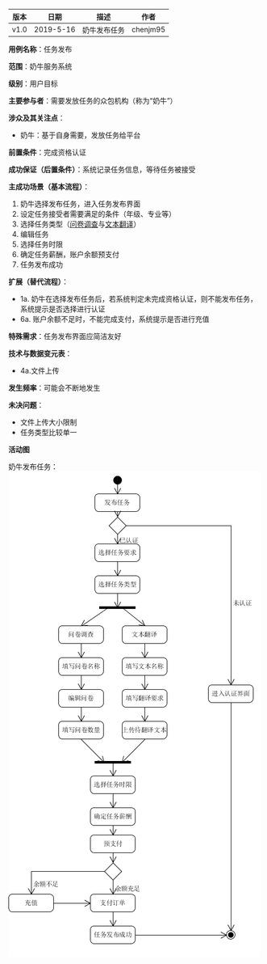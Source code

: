 | 版本 | 日期      | 描述 | 作者   |
| ---- | --------- | ---- | ------ |
| v1.0 | 2019-5-16 | 奶牛发布任务 | chenjm95 |

**用例名称**：任务发布

**范围**：奶牛服务系统

**级别**：用户目标

**主要参与者**：需要发放任务的众包机构（称为“奶牛”）

**涉众及其关注点**：
* 奶牛：基于自身需要，发放任务给平台

**前置条件**：完成资格认证

**成功保证（后置条件）**：系统记录任务信息，等待任务被接受

**主成功场景（基本流程）**：
1. 奶牛选择发布任务，进入任务发布界面
2. 设定任务接受者需要满足的条件（年级、专业等）
3. 选择任务类型（[问卷调查](/imgs/问卷调查.png)与[文本翻译](/imgs/文本翻译.png)）
4. 编辑任务
5. 选择任务时限
6. 确定任务薪酬，账户余额预支付
7. 任务发布成功

**扩展（替代流程）**：
* 1a. 奶牛在选择发布任务后，若系统判定未完成资格认证，则不能发布任务，系统提示是否选择进行认证
* 6a. 账户余额不足时，不能完成支付，系统提示是否进行充值

**特殊需求**：任务发布界面应简洁友好

**技术与数据变元表**：
* 4a.文件上传

**发生频率**：可能会不断地发生

**未决问题**：
* 文件上传大小限制
* 任务类型比较单一

**活动图**

奶牛发布任务：
![release-task](/imgs/release-task.png)
